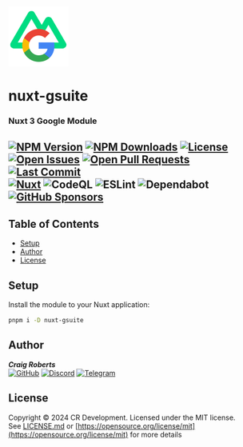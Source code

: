 [![nuxt-gsuite][logo-src]][npm-href]
# nuxt-gsuite  
### Nuxt 3 Google Module  

[![NPM Version][npm-version-src]][npm-href]
[![NPM Downloads][npm-downloads-src]][npm-href]
[![License][license-src]][npm-href]  
[![Open Issues][openissues-src]][github-href]
[![Open Pull Requests][pullrequests-src]][github-href]
[![Last Commit][lastcommit-src]][github-href]  
[![Nuxt][nuxt-src]][nuxt-href]
![CodeQL][codeql-src]
![ESLint][eslint-src]
![Dependabot][dependabot-src]
[![GitHub Sponsors][sponsors-src]][sponsors-href]
---

## Table of Contents

- [Setup](#setup)
- [Author](#author)
- [License](#license)

## Setup

Install the module to your Nuxt application:

```bash
pnpm i -D nuxt-gsuite
```

## Author

_**Craig Roberts**_  
[![GitHub](https://img.shields.io/badge/moldypenguins-6e5494?labelColor=555555&logo=github&style=for-the-badge)](https://github.com/moldypenguins)
[![Discord](https://img.shields.io/badge/@moldypenguins-5865F2?labelColor=555555&logo=discord&style=for-the-badge)](https://discordapp.com/users/346771877211144194)
[![Telegram](https://img.shields.io/badge/@moldypenguins-27A7E7?labelColor=555555&logo=telegram&style=for-the-badge)](https://t.me/moldypenguins)

## License

Copyright © 2024 CR Development. Licensed under the MIT license.  
See [LICENSE.md](LICENSE.md) or [https://opensource.org/license/mit](https://opensource.org/license/mit) for more details

<!-- Badges -->
[logo-src]: https://raw.githubusercontent.com/moldypenguins/nuxt-gsuite/master/.github/images/nuxt-gsuite.png
[npm-version-src]: https://img.shields.io/npm/v/nuxt-gsuite/latest.svg?style=for-the-badge&color=CD0000&logo=npm&logoColor=white
[npm-downloads-src]: https://img.shields.io/npm/dm/nuxt-gsuite.svg?style=for-the-badge&color=CD0000&logo=npm&logoColor=white
[license-src]: https://img.shields.io/npm/l/nuxt-gsuite.svg?style=for-the-badge&color=CD0000&logo=npm&logoColor=white
[npm-href]: https://npmjs.com/package/nuxt-gsuite

[openissues-src]: https://img.shields.io/github/issues-raw/moldypenguins/nuxt-gsuite?style=for-the-badge&logo=GitHub
[pullrequests-src]: https://img.shields.io/github/issues-pr-raw/moldypenguins/nuxt-gsuite?style=for-the-badge&logo=GitHub
[lastcommit-src]: https://img.shields.io/github/last-commit/moldypenguins/nuxt-gsuite?style=for-the-badge&logo=GitHub
[github-href]: https://github.com/moldypenguins/nuxt-gsuite

[nuxt-src]: https://img.shields.io/badge/Nuxt-002E3B?style=for-the-badge&logo=nuxtdotjs&logoColor=#00DC82
[nuxt-href]: https://nuxt.com
[codeql-src]: https://img.shields.io/badge/CodeQL-121011?style=for-the-badge&logo=github&logoColor=white
[eslint-src]: https://img.shields.io/badge/ESLint-4B3263?style=for-the-badge&logo=eslint&logoColor=white
[dependabot-src]: https://img.shields.io/badge/dependabot-025E8C?style=for-the-badge&logo=dependabot&logoColor=white
[sponsors-src]: https://img.shields.io/badge/sponsor-30363D?style=for-the-badge&logo=GitHub-Sponsors&logoColor=EA4AAA
[sponsors-href]: https://github.com/sponsors/moldypenguins
